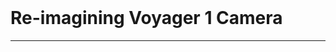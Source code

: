 <html>
    <header>
        <style>
        </style>
    </header>
    <body>
        <h1>Re-imagining Voyager 1 Camera</h1>
        <hr>
    </body>
</html>